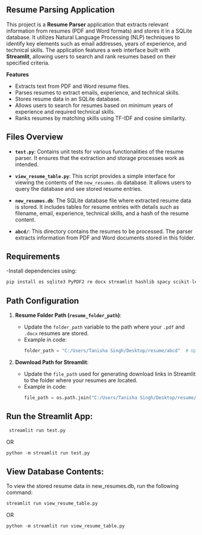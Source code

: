 ## Resume Parsing Application
This project is a **Resume Parser** application that extracts relevant information from resumes (PDF and Word formats) and stores it in a SQLite database. It utilizes Natural Language Processing (NLP) techniques to identify key elements such as email addresses, years of experience, and technical skills. The application features a web interface built with **Streamlit**, allowing users to search and rank resumes based on their specified criteria.

**Features**
- Extracts text from PDF and Word resume files.
- Parses resumes to extract emails, experience, and technical skills.
- Stores resume data in an SQLite database.
- Allows users to search for resumes based on minimum years of experience and required technical skills.
- Ranks resumes by matching skills using TF-IDF and cosine similarity.

## Files Overview
  
- **`test.py`**: Contains unit tests for various functionalities of the resume parser. It ensures that the extraction and storage processes work as intended.

- **`view_resume_table.py`**: This script provides a simple interface for viewing the contents of the `new_resumes.db` database. It allows users to query the database and see stored resume entries.

- **`new_resumes.db`**: The SQLite database file where extracted resume data is stored. It includes tables for resume entries with details such as filename, email, experience, technical skills, and a hash of the resume content.

- **`abcd/`**: This directory contains the resumes to be processed. The parser extracts information from PDF and Word documents stored in this folder.

## Requirements
-Install dependencies using:  
```python
pip install os sqlite3 PyPDF2 re docx streamlit hashlib spacy scikit-learn
```

## Path Configuration

1. **Resume Folder Path (`resume_folder_path`)**:
   - Update the `folder_path` variable to the path where your `.pdf` and `.docx` resumes are stored.
   - Example in code:
     ```python
     folder_path = "C:/Users/Tanisha Singh/Desktop/resume/abcd"  # Update this to user's path
     ```

2. **Download Path for Streamlit**:
   - Update the `file_path` used for generating download links in Streamlit to the folder where your resumes are located.
   - Example in code:
     ```python
     file_path = os.path.join("C:/Users/Tanisha Singh/Desktop/resume/abcd", filename)  # Update this to user's path
     ```


## Run the Streamlit App:
```python
 streamlit run test.py
```
OR
```python
python -m streamlit run test.py
```

## View Database Contents: 
To view the stored resume data in new_resumes.db, run the following command:
```python
streamlit run view_resume_table.py
```
OR  
```python
python -m streamlit run view_resume_table.py
```








